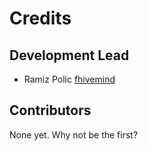 # Credits

## Development Lead

- Ramiz Polic [fhivemind](https://github.com/fhivemind)

## Contributors

None yet. Why not be the first?